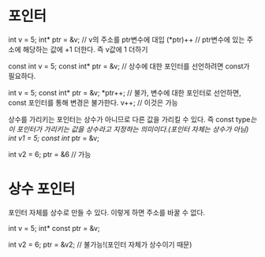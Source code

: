 # 포인터

int v = 5;
int* ptr = &v; // v의 주소를 ptr변수에 대입
(*ptr)++ // ptr변수에 있는 주소에 해당하는 값에 +1 더한다. 즉 v값에 1 더하기

const int v = 5;
const int* ptr = &v; // 상수에 대한 포인터를 선언하려면 const가 필요하다.

int v = 5;
const int* ptr = &v;
*ptr++; // 불가, 변수에 대한 포인터로 선언하면, const 포인터를 통해 변경은 불가한다.
v++; // 이것은 가능

상수를 가리키는 포인터는 상수가 아니므로 다른 값을 가리킬 수 있다. 즉 const type*는 이 포인터가 가리키는 값을 상수라고 지정하는 의미이다.(포인터 자체는 상수가 아님)
int v1 = 5;
const int* ptr = &v;

int v2 = 6;
ptr = &6 // 가능

# 상수 포인터
포인터 자체를 상수로 만들 수 있다. 이렇게 하면 주소를 바꿀 수 없다.

int v = 5;
int* const ptr = &v;

int v2 = 6;
ptr = &v2; // 불가능!(포인터 자체가 상수이기 때문)